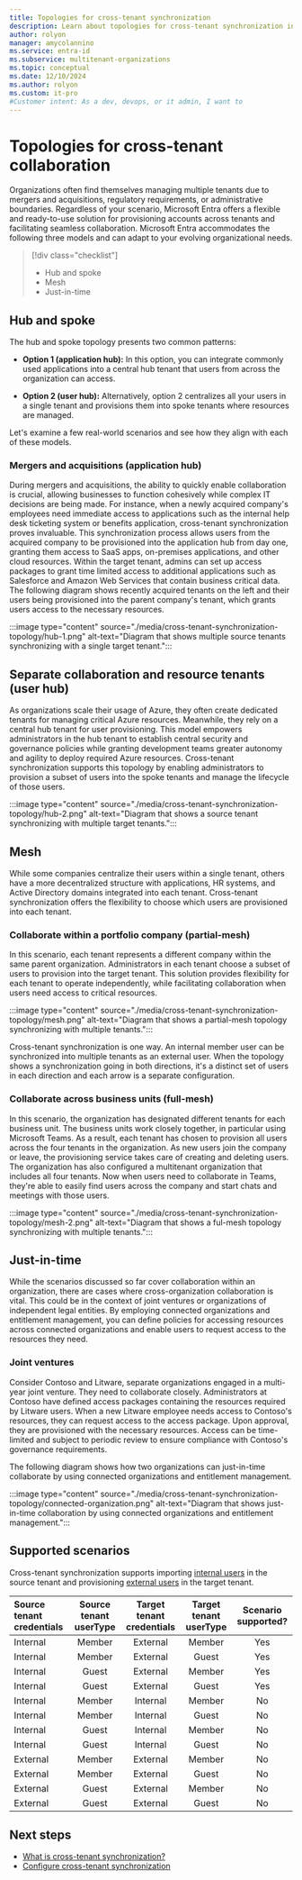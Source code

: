```yaml
---
title: Topologies for cross-tenant synchronization
description: Learn about topologies for cross-tenant synchronization in Microsoft Entra ID.
author: rolyon
manager: amycolannino
ms.service: entra-id
ms.subservice: multitenant-organizations
ms.topic: conceptual
ms.date: 12/10/2024
ms.author: rolyon
ms.custom: it-pro
#Customer intent: As a dev, devops, or it admin, I want to
---
```


# Topologies for cross-tenant collaboration

Organizations often find themselves managing multiple tenants due to mergers and acquisitions, regulatory requirements, or administrative boundaries. Regardless of your scenario, Microsoft Entra offers a flexible and ready-to-use solution for provisioning accounts across tenants and facilitating seamless collaboration. Microsoft Entra accommodates the following three models and can adapt to your evolving organizational needs.

> [!div class="checklist"]
> - Hub and spoke
> - Mesh
> - Just-in-time

## Hub and spoke
The hub and spoke topology presents two common patterns:

* **Option 1 (application hub):** In this option, you can integrate commonly used applications into a central hub tenant that users from across the organization can access.

* **Option 2 (user hub):** Alternatively, option 2 centralizes all your users in a single tenant and provisions them into spoke tenants where resources are managed.

Let's examine a few real-world scenarios and see how they align with each of these models.
### Mergers and acquisitions (application hub)

During mergers and acquisitions, the ability to quickly enable collaboration is crucial, allowing businesses to function cohesively while complex IT decisions are being made. For instance, when a newly acquired company's employees need immediate access to applications such as the internal help desk ticketing system or benefits application, cross-tenant synchronization proves invaluable. This synchronization process allows users from the acquired company to be provisioned into the application hub from day one, granting them access to SaaS apps, on-premises applications, and other cloud resources. Within the target tenant, admins can set up access packages to grant time limited access to additional applications such as Salesforce and Amazon Web Services that contain business critical data. The following diagram shows recently acquired tenants on the left and their users being provisioned into the parent company's tenant, which grants users access to the necessary resources.

:::image type="content" source="./media/cross-tenant-synchronization-topology/hub-1.png" alt-text="Diagram that shows multiple source tenants synchronizing with a single target tenant.":::

## Separate collaboration and resource tenants (user hub)

As organizations scale their usage of Azure, they often create dedicated tenants for managing critical Azure resources. Meanwhile, they rely on a central hub tenant for user provisioning. This model empowers administrators in the hub tenant to establish central security and governance policies while granting development teams greater autonomy and agility to deploy required Azure resources. Cross-tenant synchronization supports this topology by enabling administrators to provision a subset of users into the spoke tenants and manage the lifecycle of those users.

:::image type="content" source="./media/cross-tenant-synchronization-topology/hub-2.png" alt-text="Diagram that shows a source tenant synchronizing with multiple target tenants.":::

## Mesh
While some companies centralize their users within a single tenant, others have a more decentralized structure with applications, HR systems, and Active Directory domains integrated into each tenant. Cross-tenant synchronization offers the flexibility to choose which users are provisioned into each tenant.

### Collaborate within a portfolio company (partial-mesh)
In this scenario, each tenant represents a different company within the same parent organization. Administrators in each tenant choose a subset of users to provision into the target tenant. This solution provides flexibility for each tenant to operate independently, while facilitating collaboration when users need access to critical resources.

:::image type="content" source="./media/cross-tenant-synchronization-topology/mesh.png" alt-text="Diagram that shows a partial-mesh topology synchronizing with multiple tenants.":::

Cross-tenant synchronization is one way. An internal member user can be synchronized into multiple tenants as an external user. When the topology shows a synchronization going in both directions, it's a distinct set of users in each direction and each arrow is a separate configuration.

### Collaborate across business units (full-mesh)
In this scenario, the organization has designated different tenants for each business unit. The business units work closely together, in particular using Microsoft Teams. As a result, each tenant has chosen to provision all users across the four tenants in the organization. As new users join the company or leave, the provisioning service takes care of creating and deleting users. The organization has also configured a multitenant organization that includes all four tenants. Now when users need to collaborate in Teams, they're able to easily find users across the company and start chats and meetings with those users.

:::image type="content" source="./media/cross-tenant-synchronization-topology/mesh-2.png" alt-text="Diagram that shows a ful-mesh topology synchronizing with multiple tenants.":::

## Just-in-time
While the scenarios discussed so far cover collaboration within an organization, there are cases where cross-organization collaboration is vital. This could be in the context of joint ventures or organizations of independent legal entities. By employing connected organizations and entitlement management, you can define policies for accessing resources across connected organizations and enable users to request access to the resources they need.

### Joint ventures
Consider Contoso and Litware, separate organizations engaged in a multi-year joint venture. They need to collaborate closely. Administrators at Contoso have defined access packages containing the resources required by Litware users. When a new Litware employee needs access to Contoso's resources, they can request access to the access package. Upon approval, they are provisioned with the necessary resources. Access can be time-limited and subject to periodic review to ensure compliance with Contoso's governance requirements.

The following diagram shows how two organizations can just-in-time collaborate by using connected organizations and entitlement management.

:::image type="content" source="./media/cross-tenant-synchronization-topology/connected-organization.png" alt-text="Diagram that shows just-in-time collaboration by using connected organizations and entitlement management.":::

## Supported scenarios
Cross-tenant synchronization supports importing [internal users](/entra/external-id/user-properties) in the source tenant and provisioning [external users](/entra/external-id/user-properties) in the target tenant. 

| Source tenant credentials | Source tenant userType| Target tenant credentials | Target tenant userType|Scenario supported?|
|:--- |:---:|:---:|:---:|:---:|
|Internal|Member|External|Member|Yes|
|Internal|Member|External|Guest|Yes|
|Internal|Guest|External|Member|Yes|
|Internal|Guest|External|Guest|Yes|
|Internal|Member|Internal|Member|No|
|Internal|Member|Internal|Guest|No|
|Internal|Guest|Internal|Member|No|
|Internal|Guest|Internal|Guest|No|
|External|Member|External|Member|No|
|External|Member|External|Guest|No|
|External|Guest|External|Member|No|
|External|Guest|External|Guest|No|



## Next steps

- [What is cross-tenant synchronization?](cross-tenant-synchronization-overview.md)
- [Configure cross-tenant synchronization](cross-tenant-synchronization-configure.md)
